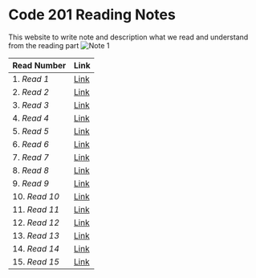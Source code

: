 # Code 201 Reading Notes
This website to write note and description what we read and understand from the reading part
![*Note 1*](https://blacklinesandbillables.com/wp-content/uploads/2016/09/notepad-1280x640.jpeg) 


 |    **Read Number**            |  **Link**      |
---------------------------------|----------------|
1. *Read 1*                      |  [Link](https://abdallahshanaah.github.io/Reading-Note/Class-01)      |
2. *Read 2*                      |  [Link](https://abdallahshanaah.github.io/Reading-Note/Class-02)      |
3. *Read 3*                      |  [Link](https://abdallahshanaah.github.io/Reading-Note/Class-03)      |
4. *Read 4*                      |  [Link](https://abdallahshanaah.github.io/Reading-Note/Class-04)      |
5. *Read 5*                      |  [Link](https://abdallahshanaah.github.io/Reading-Note/Class-05)      |
6. *Read 6*                      |  [Link](https://abdallahshanaah.github.io/Reading-Note/Class-06)      |
7. *Read 7*                      |  [Link](https://abdallahshanaah.github.io/Reading-Note/Class-07)      |
8. *Read 8*                      |  [Link](https://abdallahshanaah.github.io/Reading-Note/Class-08)      |
9. *Read 9*                      |  [Link](https://abdallahshanaah.github.io/Reading-Note/Class-09)      |
10. *Read 10*                    |  [Link](https://abdallahshanaah.github.io/Reading-Note/Class-10)      |
11. *Read 11*                    |  [Link](https://abdallahshanaah.github.io/Reading-Note/Class-11)      |
12. *Read 12*                    |  [Link](https://abdallahshanaah.github.io/Reading-Note/Class-12)      |
13. *Read 13*                    |  [Link](https://abdallahshanaah.github.io/Reading-Note/Class-13)      |
14. *Read 14*                    |  [Link]()      |
15. *Read 15*                    |  [Link]()      |
                                                    